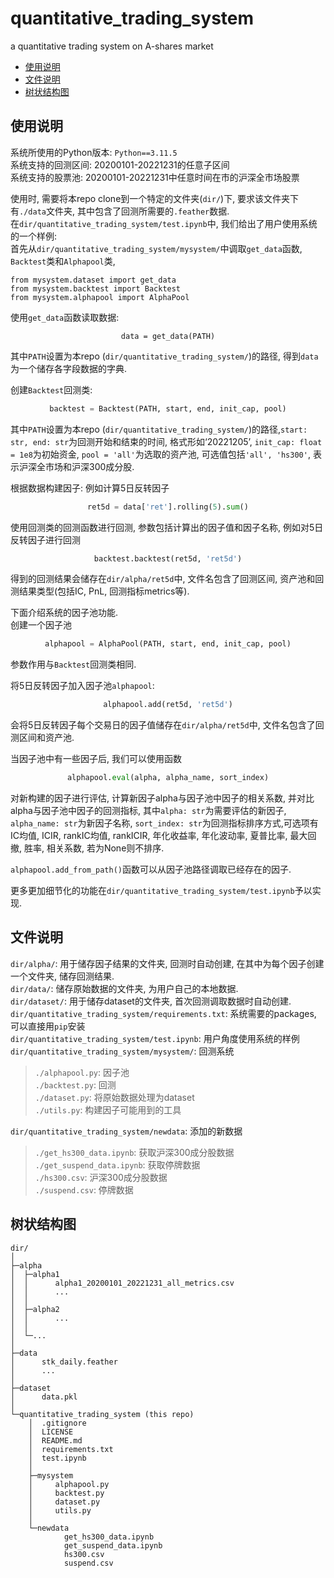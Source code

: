 # quantitative_trading_system
a quantitative trading system on A-shares market  

- [使用说明](#使用说明)
- [文件说明](#文件说明)
- [树状结构图](#树状结构图)

## 使用说明
系统所使用的Python版本: `Python==3.11.5`  
系统支持的回测区间: 20200101-20221231的任意子区间  
系统支持的股票池: 20200101-20221231中任意时间在市的沪深全市场股票  
  
使用时, 需要将本repo clone到一个特定的文件夹(`dir/`)下, 要求该文件夹下有`./data`文件夹, 其中包含了回测所需要的`.feather`数据.   
在`dir/quantitative_trading_system/test.ipynb`中, 我们给出了用户使用系统的一个样例:  
首先从`dir/quantitative_trading_system/mysystem/`中调取`get_data`函数, `Backtest`类和`Alphapool`类,  
```
from mysystem.dataset import get_data
from mysystem.backtest import Backtest
from mysystem.alphapool import AlphaPool
```

使用`get_data`函数读取数据:   
<div align="center">
  
```
data = get_data(PATH)
```
</div>

其中`PATH`设置为本repo (`dir/quantitative_trading_system/`)的路径, 得到`data`为一个储存各字段数据的字典.    
     
创建`Backtest`回测类:   
<div align="center">
  
```python
backtest = Backtest(PATH, start, end, init_cap, pool)
```  
</div>

其中`PATH`设置为本repo (`dir/quantitative_trading_system/`)的路径,`start: str, end: str`为回测开始和结束的时间, 
格式形如‘20221205’, `init_cap: float = 1e8`为初始资金, `pool = 'all'`为选取的资产池, 可选值包括`'all', 'hs300'`, 表示沪深全市场和沪深300成分股.  
   
根据数据构建因子: 例如计算5日反转因子  
<div align="center">    
  
```python
ret5d = data['ret'].rolling(5).sum()
```  
</div>
   
使用回测类的回测函数进行回测, 参数包括计算出的因子值和因子名称, 例如对5日反转因子进行回测  

<div align="center">
  
```python
backtest.backtest(ret5d, 'ret5d')
```  
</div>

得到的回测结果会储存在`dir/alpha/ret5d`中, 文件名包含了回测区间, 资产池和回测结果类型(包括IC, PnL, 回测指标metrics等).  
  
下面介绍系统的因子池功能.   
创建一个因子池  

<div align="center">
  
```python
alphapool = AlphaPool(PATH, start, end, init_cap, pool)
```  
</div>

参数作用与`Backtest`回测类相同.  
    
将5日反转因子加入因子池`alphapool`:  

<div align="center">
  
```python
alphapool.add(ret5d, 'ret5d')
```  
</div>

会将5日反转因子每个交易日的因子值储存在`dir/alpha/ret5d`中, 文件名包含了回测区间和资产池.  
    
当因子池中有一些因子后, 我们可以使用函数  

<div align="center">
  
```python
alphapool.eval(alpha, alpha_name, sort_index)
```  
</div>

对新构建的因子进行评估, 计算新因子alpha与因子池中因子的相关系数, 并对比alpha与因子池中因子的回测指标, 
其中`alpha: str`为需要评估的新因子, `alpha_name: str`为新因子名称, `sort_index: str`为回测指标排序方式,可选项有
IC均值, ICIR, rankIC均值, rankICIR, 年化收益率, 年化波动率, 夏普比率, 最大回撤, 胜率, 相关系数, 若为None则不排序.  
  
`alphapool.add_from_path()`函数可以从因子池路径调取已经存在的因子.  

更多更加细节化的功能在`dir/quantitative_trading_system/test.ipynb`予以实现.  

## 文件说明   
`dir/alpha/`: 用于储存因子结果的文件夹, 回测时自动创建, 在其中为每个因子创建一个文件夹, 储存回测结果.  
`dir/data/`: 储存原始数据的文件夹, 为用户自己的本地数据.  
`dir/dataset/`: 用于储存dataset的文件夹, 首次回测调取数据时自动创建.  
`dir/quantitative_trading_system/requirements.txt`: 系统需要的packages, 可以直接用`pip`安装  
`dir/quantitative_trading_system/test.ipynb`: 用户角度使用系统的样例  
`dir/quantitative_trading_system/mysystem/`: 回测系统  
>`./alphapool.py`: 因子池  
>`./backtest.py`: 回测  
>`./dataset.py`: 将原始数据处理为dataset  
>`./utils.py`: 构建因子可能用到的工具

`dir/quantitative_trading_system/newdata`: 添加的新数据  
>`./get_hs300_data.ipynb`: 获取沪深300成分股数据  
>`./get_suspend_data.ipynb`: 获取停牌数据  
>`./hs300.csv`: 沪深300成分股数据  
>`./suspend.csv`: 停牌数据

## 树状结构图
```
dir/  
│  
├─alpha  
│  ├─alpha1  
│  │      alpha1_20200101_20221231_all_metrics.csv  
│  │      ...  
│  │      
│  ├─alpha2  
│  │      ...  
│  │  
│  └─...  
│           
├─data  
│      stk_daily.feather  
│      ...  
│       
├─dataset  
│      data.pkl  
│       
└─quantitative_trading_system (this repo)  
    │  .gitignore  
    │  LICENSE  
    │  README.md  
    │  requirements.txt  
    │  test.ipynb  
    │   
    ├─mysystem  
    │     alphapool.py  
    │     backtest.py  
    │     dataset.py  
    │     utils.py  
    │          
    └─newdata  
            get_hs300_data.ipynb  
            get_suspend_data.ipynb  
            hs300.csv  
            suspend.csv
```

